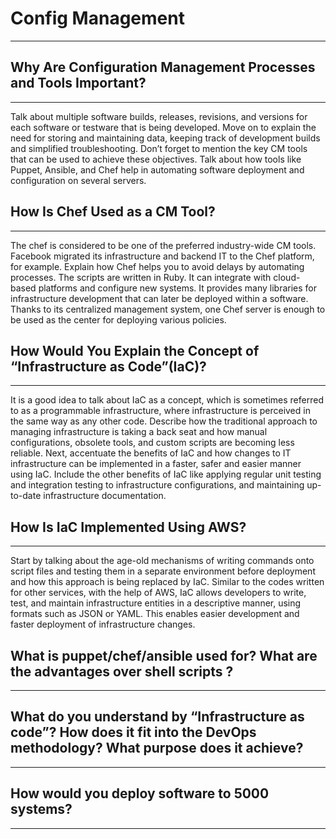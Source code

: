 # Config Management
---

## Why Are Configuration Management Processes and Tools Important?
---
Talk about multiple software builds, releases, revisions, and versions for each software or testware that is being developed. Move on to explain the need for storing and maintaining data, keeping track of development builds and simplified troubleshooting. Don’t forget to mention the key CM tools that can be used to achieve these objectives. Talk about how tools like Puppet, Ansible, and Chef help in automating software deployment and configuration on several servers.

## How Is Chef Used as a CM Tool?
---
The chef is considered to be one of the preferred industry-wide CM tools. Facebook migrated its infrastructure and backend IT to the Chef platform, for example. Explain how Chef helps you to avoid delays by automating processes. The scripts are written in Ruby. It can integrate with cloud-based platforms and configure new systems. It provides many libraries for infrastructure development that can later be deployed within a software. Thanks to its centralized management system, one Chef server is enough to be used as the center for deploying various policies.

## How Would You Explain the Concept of “Infrastructure as Code”(IaC)?
---
It is a good idea to talk about IaC as a concept, which is sometimes referred to as a programmable infrastructure, where infrastructure is perceived in the same way as any other code. Describe how the traditional approach to managing infrastructure is taking a back seat and how manual configurations, obsolete tools, and custom scripts are becoming less reliable. Next, accentuate the benefits of IaC and how changes to IT infrastructure can be implemented in a faster, safer and easier manner using IaC. Include the other benefits of IaC like applying regular unit testing and integration testing to infrastructure configurations, and maintaining up-to-date infrastructure documentation.

## How Is IaC Implemented Using AWS?
---
Start by talking about the age-old mechanisms of writing commands onto script files and testing them in a separate environment before deployment and how this approach is being replaced by IaC. Similar to the codes written for other services, with the help of AWS, IaC allows developers to write, test, and maintain infrastructure entities in a descriptive manner, using formats such as JSON or YAML. This enables easier development and faster deployment of infrastructure changes.

##  What is puppet/chef/ansible used for? What are the advantages over shell scripts ?
---

## What do you understand by “Infrastructure as code”? How does it fit into the DevOps methodology? What purpose does it achieve?
---

## How would you deploy software to 5000 systems?
---
